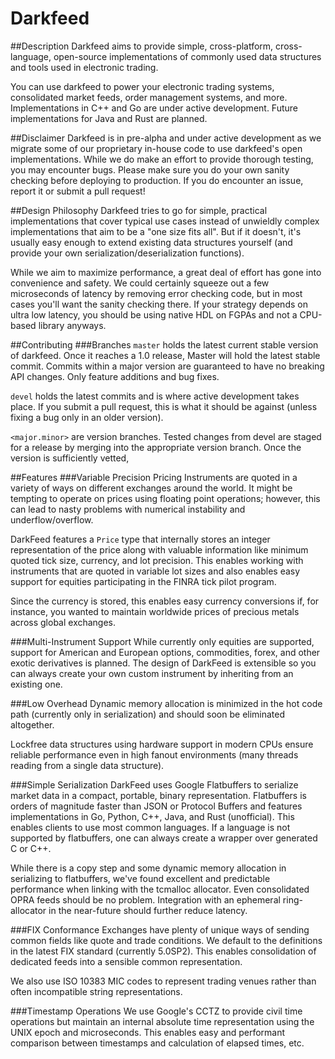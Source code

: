 # Darkfeed

##Description
Darkfeed aims to provide simple, cross-platform, cross-language, open-source implementations of commonly used data structures and tools used in electronic trading.

You can use darkfeed to power your electronic trading systems, consolidated market feeds, order management systems, and more. Implementations in C++ and Go are under active development. Future implementations for Java and Rust are planned.

##Disclaimer
Darkfeed is in pre-alpha and under active development as we migrate some of our proprietary in-house code to use darkfeed's open implementations. While we do make an effort to provide thorough testing, you may encounter bugs. Please make sure you do your own sanity checking before deploying to production. If you do encounter an issue, report it or submit a pull request!

##Design Philosophy
Darkfeed tries to go for simple, practical implementations that cover typical use cases instead of unwieldly complex implementations that aim to be a "one size fits all". But if it doesn't, it's usually easy enough to extend existing data structures yourself (and provide your own serialization/deserialization functions).

While we aim to maximize performance, a great deal of effort has gone into convenience and safety. We could certainly squeeze out a few microseconds of latency by removing error checking code, but in most cases you'll want the sanity checking there. If your strategy depends on ultra low latency, you should be using native HDL on FGPAs and not a CPU-based library anyways.

##Contributing
###Branches
`master` holds the latest current stable version of darkfeed. Once it reaches a 1.0 release, Master will hold the latest stable commit. Commits within a major version are guaranteed to have no breaking API changes. Only feature additions and bug fixes.

`devel` holds the latest commits and is where active development takes place. If you submit a pull request, this is what it should be against (unless fixing a bug only in an older version).

`<major.minor>` are version branches. Tested changes from devel are staged for a release by merging into the appropriate version branch. Once the version is sufficiently vetted, 

##Features
###Variable Precision Pricing
Instruments are quoted in a variety of ways on different exchanges around the world. It might be tempting to operate on prices using floating point operations; however, this can lead to nasty problems with numerical instability and underflow/overflow.

DarkFeed features a `Price` type that internally stores an integer representation of the price along with valuable information like minimum quoted tick size, currency, and lot precision. This enables working with instruments that are quoted in variable lot sizes and also enables easy support for equities participating in the FINRA tick pilot program.

Since the currency is stored, this enables easy currency conversions if, for instance, you wanted to maintain worldwide prices of precious metals across global exchanges.

###Multi-Instrument Support
While currently only equities are supported, support for American and European options, commodities, forex, and other exotic derivatives is planned. The design of DarkFeed is extensible so you can always create your own custom instrument by inheriting from an existing one.

###Low Overhead
Dynamic memory allocation is minimized in the hot code path (currently only in serialization) and should soon be eliminated altogether. 

Lockfree data structures using hardware support in modern CPUs ensure reliable performance even in high fanout environments (many threads reading from a single data structure).

###Simple Serialization
DarkFeed uses Google Flatbuffers to serialize market data in a compact, portable, binary representation. Flatbuffers is orders of magnitude faster than JSON or Protocol Buffers and features implementations in Go, Python, C++, Java, and Rust (unofficial). This enables clients to use most common languages. If a language is not supported by flatbuffers, one can always create a wrapper over generated C or C++.

While there is a copy step and some dynamic memory allocation in serializing to flatbuffers, we've found excellent and predictable performance when linking with the tcmalloc allocator. Even consolidated OPRA feeds should be no problem. Integration with an ephemeral ring-allocator in the near-future should further reduce latency.

###FIX Conformance
Exchanges have plenty of unique ways of sending common fields like quote and trade conditions. We default to the definitions in the latest FIX standard (currently 5.0SP2). This enables consolidation of dedicated feeds into a sensible common representation.

We also use ISO 10383 MIC codes to represent trading venues rather than often incompatible string representations.

###Timestamp Operations
We use Google's CCTZ to provide civil time operations but maintain an internal absolute time representation using the UNIX epoch and microseconds. This enables easy and performant comparison between timestamps and calculation of elapsed times, etc.


